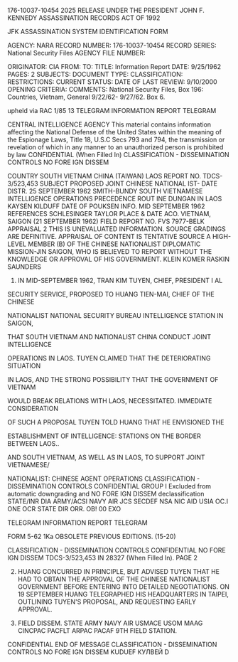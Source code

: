 176-10037-10454 2025 RELEASE UNDER THE PRESIDENT JOHN F. KENNEDY ASSASSINATION RECORDS ACT OF 1992

JFK ASSASSINATION SYSTEM
IDENTIFICATION FORM

AGENCY: NARA
RECORD NUMBER: 176-10037-10454
RECORD SERIES: National Security Files
AGENCY FILE NUMBER:

ORIGINATOR: CIA
FROM:
TO:
TITLE: Information Report
DATE: 9/25/1962
PAGES: 2
SUBJECTS:
DOCUMENT TYPE:
CLASSIFICATION:
RESTRICTIONS:
CURRENT STATUS:
DATE OF LAST REVIEW: 9/10/2000
OPENING CRITERIA:
COMMENTS: National Security Files, Box 196: Countries, Vietnam, General 9/22/62-
9/27/62. Box 6.

upheld via RAC 1/85 13
TELEGRAM INFORMATION REPORT TELEGRAM

CENTRAL INTELLIGENCE AGENCY
This material contains information affecting the National Defense of the United States within the
meaning of the Espionage Laws, Title 18, U.S.C Secs
793 and 794, the transmission or revelation of which in any manner to an unauthorized person is
prohibited by law
CONFIDENTIAL
(When Filled In) CLASSIFICATION - DISSEMINATION CONTROLS
NO FORE IGN DISSEM

COUNTRY SOUTH VIETNAM CHINA (TAIWAN) LAOS REPORT NO. TDCS-3/523,453
SUBJECT PROPOSED JOINT CHINESE NATIONAL IST- DATE DISTR. 25 SEPTEMBER 1962 SMITH-BUNDY
SOUTH VIETNAMESE INTELLIGENCE OPERATIONS PRECEDENCE ROUT INE DUNGAN
IN LAOS KAYSEN
KILDUFF
DATE OF POUKSEN
INFO. MID SEPTEMBER 1962 REFERENCES SCHLESINGER
TAYLOR
PLACE &
DATE ACO. VIETNAM, SAIGON (21 SEPTEMBER 1962) FIELD REPORT NO. FVS 7977-BELK
APPRAISAL
2 THIS IS UNEVALUATED INFORMATION. SOURCE GRADINGS ARE DEFINITIVE. APPRAISAL OF CONTENT IS TENTATIVE
SOURCE A HIGH-LEVEL MEMBER (B) OF THE CHINESE NATIONALIST DIPLOMATIC MISSION-JIN SAIGON,
WHO IS BELIEVED TO REPORT WITHOUT THE KNOWLEDGE OR APPROVAL OF HIS GOVERNMENT.
KLEIN
KOMER
RASKIN
SAUNDERS

1. IN MID-SEPTEMBER 1962, TRAN KIM TUYEN, CHIEF, PRESIDENT I AL

SECURITY SERVICE, PROPOSED TO HUANG TIEN-MAI, CHIEF OF THE CHINESE

NATIONALIST NATIONAL SECURITY BUREAU INTELLIGENCE STATION IN SAIGON,

THAT SOUTH VIETNAM AND NATIONALIST CHINA CONDUCT JOINT INTELLIGENCE

OPERATIONS IN LAOS. TUYEN CLAIMED THAT THE DETERIORATING SITUATION

IN LAOS, AND THE STRONG POSSIBILITY THAT THE GOVERNMENT OF VIETNAM

WOULD BREAK RELATIONS WITH LAOS, NECESSITATED. IMMEDIATE CONSIDERATION

OF SUCH A PROPOSAL TUYEN TOLD HUANG THAT HE ENVISIONED THE

ESTABLISHMENT OF INTELLIGENCE: STATIONS ON THE BORDER BETWEEN LAOS..

AND SOUTH VIETNAM, AS WELL AS IN LAOS, TO SUPPORT JOINT VIETNAMESE/

NATIONALIST: CHINESE AGENT OPERATIONS
CLASSIFICATION - DISSEMINATION CONTROLS
CONFIDENTIAL GROUP I
Excluded from automatic
downgrading and
NO FORE IGN DISSEM declassification
STATE/INR DIA ARMY/ACSI NAVY AIR JCS SECDEF
NSA NIC AID USIA OC.I ONE OCR
STATE DIR ORR.
OB! 00 EXO

TELEGRAM INFORMATION REPORT TELEGRAM

FORM
5-62 1Ka OBSOLETE PREVIOUS EDITIONS. (15-20)

CLASSIFICATION - DISSEMINATION CONTROLS
CONFIDENTIAL
NO FORE IGN DISSEM TDCS-3/523,453 IN 28327
(When Filled In). PAGE
2

2. HUANG CONCURRED IN PRINCIPLE, BUT ADVISED TUYEN THAT HE
HAD TO OBTAIN THE APPROVAL OF THE CHINESE NATIONALIST GOVERNMENT
BEFORE ENTERING INTO DETAILED NEGOTIATIONS. ON 19 SEPTEMBER HUANG
TELEGRAPHED HIS HEADQUARTERS IN TAIPEI, OUTLINING TUYEN'S PROPOSAL,
AND REQUESTING EARLY APPROVAL.

3. FIELD DISSEM. STATE ARMY NAVY AIR USMACE USOM MAAG
CINCPAC PACFLT ARPAC PACAF 9TH FIELD STATION.

CONFIDENTIAL END OF MESSAGE
CLASSIFICATION - DISSEMINATION CONTROLS
NO FORE IGN DISSEM
KUDUEF
КУЛВЕЙ
D